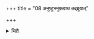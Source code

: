 +++
title = "08 अनुष्टुभमुक्त्वाथ तद्ब्रूयात्"

+++

<details><summary>थिते</summary>

अनुष्टुभमुक्त्वाथ तद्ब्रूयात् ८
</details>
